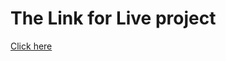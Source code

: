 # The Link for Live project 
<a href='https://photosearch-byankitpayal.netlify.app/'>Click here</a>


